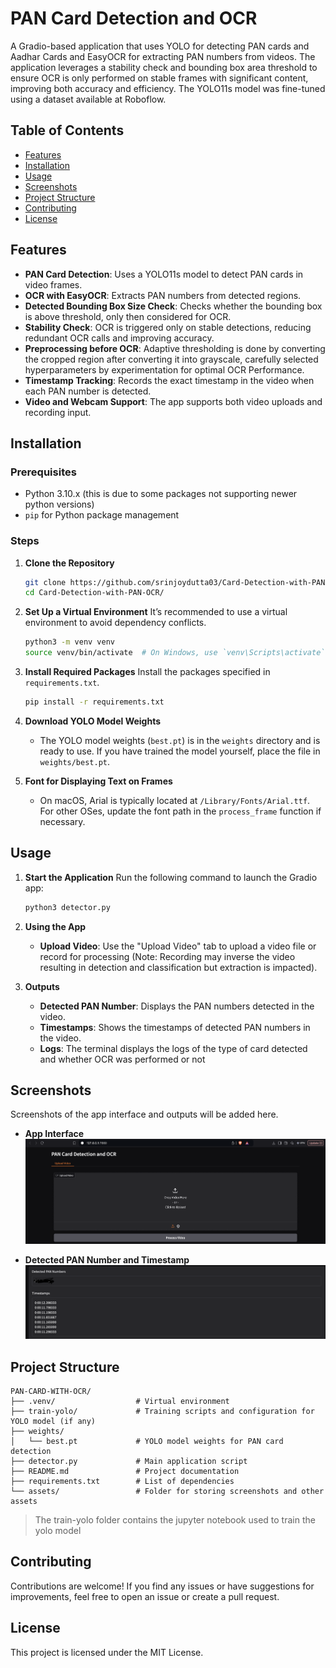 # PAN Card Detection and OCR

A Gradio-based application that uses YOLO for detecting PAN cards and Aadhar Cards and EasyOCR for extracting PAN numbers from videos. The application leverages a stability check and bounding box area threshold to ensure OCR is only performed on stable frames with significant content, improving both accuracy and efficiency. The YOLO11s model was fine-tuned using a dataset available at Roboflow.

## Table of Contents
- [Features](#features)
- [Installation](#installation)
- [Usage](#usage)
- [Screenshots](#screenshots)
- [Project Structure](#project-structure)
- [Contributing](#contributing)
- [License](#license)

## Features

- **PAN Card Detection**: Uses a YOLO11s model to detect PAN cards in video frames.
- **OCR with EasyOCR**: Extracts PAN numbers from detected regions.
- **Detected Bounding Box Size Check**: Checks whether the bounding box is above threshold, only then considered for OCR.
- **Stability Check**: OCR is triggered only on stable detections, reducing redundant OCR calls and improving accuracy.
- **Preprocessing before OCR**: Adaptive thresholding is done by converting the cropped region after converting it into grayscale, carefully selected hyperparameters by experimentation for optimal OCR Performance.
- **Timestamp Tracking**: Records the exact timestamp in the video when each PAN number is detected.
- **Video and Webcam Support**: The app supports both video uploads and recording input.

## Installation

### Prerequisites
- Python 3.10.x (this is due to some packages not supporting newer python versions)
- `pip` for Python package management

### Steps

1. **Clone the Repository**
   ```bash
   git clone https://github.com/srinjoydutta03/Card-Detection-with-PAN-OCR.git
   cd Card-Detection-with-PAN-OCR/
   ```

2. **Set Up a Virtual Environment**
   It’s recommended to use a virtual environment to avoid dependency conflicts.
   ```bash
   python3 -m venv venv
   source venv/bin/activate  # On Windows, use `venv\Scripts\activate`
   ```

3. **Install Required Packages**
   Install the packages specified in `requirements.txt`.
   ```bash
   pip install -r requirements.txt
   ```

4. **Download YOLO Model Weights**
   - The YOLO model weights (`best.pt`) is in the `weights` directory and is ready to use. If you have trained the model yourself, place the file in `weights/best.pt`.

5. **Font for Displaying Text on Frames**
   - On macOS, Arial is typically located at `/Library/Fonts/Arial.ttf`. For other OSes, update the font path in the `process_frame` function if necessary.

## Usage

1. **Start the Application**
   Run the following command to launch the Gradio app:
   ```bash
   python3 detector.py
   ```

2. **Using the App**
   - **Upload Video**: Use the "Upload Video" tab to upload a video file or record for processing (Note: Recording may inverse the video resulting in detection and classification but extraction is impacted).

3. **Outputs**
   - **Detected PAN Number**: Displays the PAN numbers detected in the video.
   - **Timestamps**: Shows the timestamps of detected PAN numbers in the video.
   - **Logs**: The terminal displays the logs of the type of card detected and whether OCR was performed or not

## Screenshots

Screenshots of the app interface and outputs will be added here.

- **App Interface**  
  ![App Interface](/assets/landing_page.png)

- **Detected PAN Number and Timestamp**  
  ![PAN Number and Timestamp](/assets/detected_pan_number.png)

## Project Structure

```
PAN-CARD-WITH-OCR/
├── .venv/                  # Virtual environment
├── train-yolo/             # Training scripts and configuration for YOLO model (if any)
├── weights/
│   └── best.pt             # YOLO model weights for PAN card detection
├── detector.py             # Main application script
├── README.md               # Project documentation
├── requirements.txt        # List of dependencies
└── assets/                 # Folder for storing screenshots and other assets
```

> The train-yolo folder contains the jupyter notebook used to train the yolo model

## Contributing

Contributions are welcome! If you find any issues or have suggestions for improvements, feel free to open an issue or create a pull request.


## License

This project is licensed under the MIT License.
```